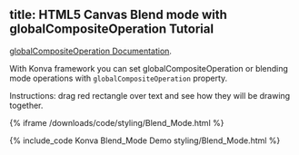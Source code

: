 title: HTML5 Canvas Blend mode with globalCompositeOperation Tutorial
---

[globalCompositeOperation Documentation](https://developer.mozilla.org/en-US/docs/Web/API/CanvasRenderingContext2D/globalCompositeOperation).

With Konva framework you can set globalCompositeOperation or blending mode operations with `globalCompositeOperation` property.

Instructions: drag red rectangle over text and see how they will be drawing together.

{% iframe /downloads/code/styling/Blend_Mode.html %}

{% include_code Konva Blend_Mode Demo styling/Blend_Mode.html %}